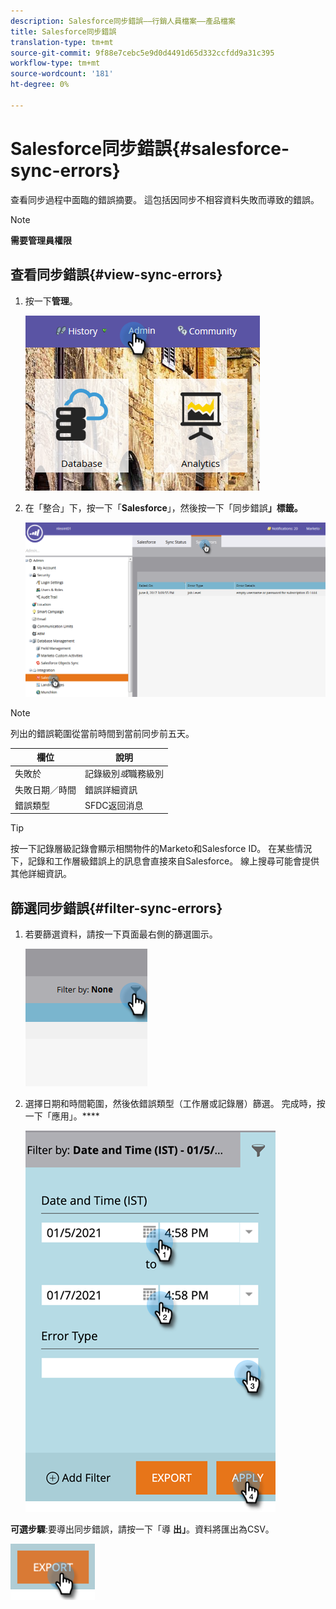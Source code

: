```yaml
---
description: Salesforce同步錯誤——行銷人員檔案——產品檔案
title: Salesforce同步錯誤
translation-type: tm+mt
source-git-commit: 9f88e7cebc5e9d0d4491d65d332ccfdd9a31c395
workflow-type: tm+mt
source-wordcount: '181'
ht-degree: 0%

---
```



# Salesforce同步錯誤{#salesforce-sync-errors}

查看同步過程中面臨的錯誤摘要。 這包括因同步不相容資料失敗而導致的錯誤。

>[!NOTE]
>
>**需要管理員權限**

## 查看同步錯誤{#view-sync-errors}

1. 按一下&#x200B;**管理**。

   ![](assets/salesforce-sync-errors-1.png)

1. 在「整合」下，按一下「**Salesforce**」，然後按一下「同步錯誤&#x200B;**」標籤。**

   ![](assets/salesforce-sync-errors-2.png)

>[!NOTE]
>
>列出的錯誤範圍從當前時間到當前同步前五天。

| 欄位 | 說明 |
|---|---|
| 失敗於 | 記錄級別&#x200B;_或_&#x200B;職務級別 |
| 失敗日期／時間 | 錯誤詳細資訊 |
| 錯誤類型 | SFDC返回消息 |

>[!TIP]
>
>按一下記錄層級記錄會顯示相關物件的Marketo和Salesforce ID。 在某些情況下，記錄和工作層級錯誤上的訊息會直接來自Salesforce。 線上搜尋可能會提供其他詳細資訊。

## 篩選同步錯誤{#filter-sync-errors}

1. 若要篩選資料，請按一下頁面最右側的篩選圖示。

   ![](assets/salesforce-sync-errors-3.png)

1. 選擇日期和時間範圍，然後依錯誤類型（工作層或記錄層）篩選。 完成時，按一下「應用」。****

   ![](assets/salesforce-sync-errors-4.png)

**可選步驟**:要導出同步錯誤，請按一下「導 **出」**。資料將匯出為CSV。

![](assets/salesforce-sync-errors-5.png)
